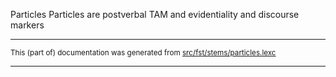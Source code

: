 Particles
Particles are postverbal TAM and evidentiality and discourse markers

* * *

<small>This (part of) documentation was generated from [src/fst/stems/particles.lexc](https://github.com/giellalt/lang-chp/blob/main/src/fst/stems/particles.lexc)</small>

---


